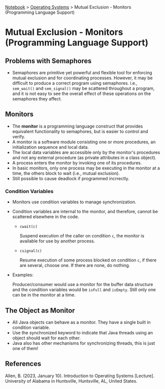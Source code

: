 <a href="../">Notebook</a> > <a href="./">Operating Systems</a> > Mutual Exclusion - Monitors (Programming Language Support)

# Mutual Exclusion - Monitors (Programming Language Support)



## Problems with Semaphores

* Semaphores are primitive yet powerful and flexible tool for enforcing mutual exclusion and for coordinating processes. However, it may be difficult to produce a correct program using semaphores. i.e., `sem_wait()` and `sem_signal()` may be scattered throughout a program, and it is not easy to see the overall effect of these operations on the semaphores they affect.

  

## Monitors

*  The **monitor** is a programming language construct that provides equivalent functionality to semaphores, but is easier to control and verify.
* A monitor is a software module consisting one or more procedures, an initialization sequence and local data.
* The local data variables are accessible only by the monitor's procedures and not any external procedure (as private attributes in a class object).
* A process enters the monitor by invoking one of its procedures.
* In basic monitors, only one process may be executing in the monitor at a time, the others block to wait (i.e., mutual exclusion).
* Still possible to cause deadlock if programmed incrrectly.

### Condition Variables

* Monitors use condition variables to manage synchronization.

* Condition variables are internal to the monitor, and therefore, cannot be scattered elsewhere in the code.

  * `cwait(c)`

    Suspend execution of the caller on condition `c`, the monitor is available for use by another process.

  * `csignal(c)`

    Resume execution of some process blocked on condition `c`, if there are several, choose one. If there are none, do nothing.

* Examples:

  Producer/consumer would use a monitor for the buffer data structure and the condition variables would be `isFull` and `isEmpty`. Still only one can be in the monitor at a time.

  

## The Object as Monitor

* All Java objects can behave as a monitor. They have a single built in condition variable.
* Use the synchronized keyword to indicate that Java threads using an object should wait for each other.
* Java also has other mechanisms for synchronizing threads, this is just one of them!






## References

Allen, B. (2023, January 10). Introduction to Operating Systems [Lecture]. University of Alabama in Huntsville, Huntsville, AL, United States.
